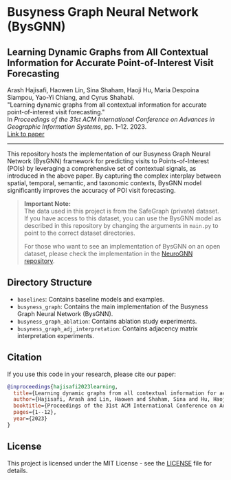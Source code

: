 # Busyness Graph Neural Network (BysGNN)
## Learning Dynamic Graphs from All Contextual Information for Accurate Point-of-Interest Visit Forecasting

Arash Hajisafi, Haowen Lin, Sina Shaham, Haoji Hu, Maria Despoina Siampou, Yao-Yi Chiang, and Cyrus Shahabi.  
"Learning dynamic graphs from all contextual information for accurate point-of-interest visit forecasting."  
In *Proceedings of the 31st ACM International Conference on Advances in Geographic Information Systems*, pp. 1–12. 2023.  
[Link to paper](https://dl.acm.org/doi/abs/10.1145/3589132.3625567)

---

This repository hosts the implementation of our Busyness Graph Neural Network (BysGNN) framework for predicting visits to Points-of-Interest (POIs) by leveraging a comprehensive set of contextual signals, as introduced in the above paper. By capturing the complex interplay between spatial, temporal, semantic, and taxonomic contexts, BysGNN model significantly improves the accuracy of POI visit forecasting.

> **Important Note:**  
> The data used in this project is from the SafeGraph (private) dataset. If you have access to this dataset, you can use the BysGNN model as described in this repository by changing the arguments in `main.py` to point to the correct dataset directories.
> 
> For those who want to see an implementation of BysGNN on an open dataset, please check the implementation in the [NeuroGNN repository](https://github.com/USC-InfoLab/NeuroGNN/).

## Directory Structure

- `baselines`: Contains baseline models and examples.
- `busyness_graph`: Contains the main implementation of the Busyness Graph Neural Network (BysGNN).
- `busyness_graph_ablation`: Contains ablation study experiments.
- `busyness_graph_adj_interpretation`: Contains adjacency matrix interpretation experiments.


## Citation

If you use this code in your research, please cite our paper:

```bibtex
@inproceedings{hajisafi2023learning,
  title={Learning dynamic graphs from all contextual information for accurate point-of-interest visit forecasting},
  author={Hajisafi, Arash and Lin, Haowen and Shaham, Sina and Hu, Haoji and Siampou, Maria Despoina and Chiang, Yao-Yi and Shahabi, Cyrus},
  booktitle={Proceedings of the 31st ACM International Conference on Advances in Geographic Information Systems},
  pages={1--12},
  year={2023}
}
```

## License

This project is licensed under the MIT License - see the [LICENSE](LICENSE) file for details.
